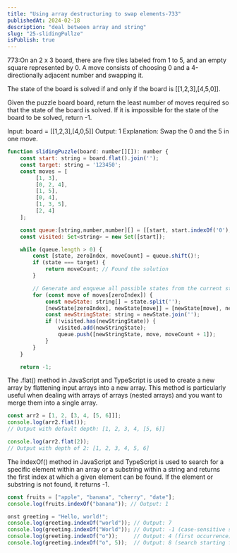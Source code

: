 ```yaml
---
title: "Using array destructuring to swap elements-733"
publishedAt: 2024-02-18
description: "deal between array and string"
slug: "25-slidingPullze"
isPublish: true
---
```


773:On an 2 x 3 board, there are five tiles labeled from 1 to 5, and an empty square represented by 0. A move consists of choosing 0 and a 4-directionally adjacent number and swapping it.

The state of the board is solved if and only if the board is [[1,2,3],[4,5,0]].

Given the puzzle board board, return the least number of moves required so that the state of the board is solved. If it is impossible for the state of the board to be solved, return -1.

Input: board = [[1,2,3],[4,0,5]]
Output: 1
Explanation: Swap the 0 and the 5 in one move.

```js
function slidingPuzzle(board: number[][]): number {
    const start: string = board.flat().join('');
    const target: string = '123450';
    const moves = [
         [1, 3],
         [0, 2, 4],
         [1, 5],
         [0, 4],
         [1, 3, 5],
         [2, 4]
    ];

    const queue:[string,number,number][] = [[start, start.indexOf('0'), 0]];
    const visited: Set<string> = new Set([start]);

    while (queue.length > 0) {
        const [state, zeroIndex, moveCount] = queue.shift()!;
        if (state === target) {
            return moveCount; // Found the solution
        }

        // Generate and enqueue all possible states from the current state
        for (const move of moves[zeroIndex]) {
            const newState: string[] = state.split('');
            [newState[zeroIndex], newState[move]] = [newState[move], newState[zeroIndex]]; // Swap zero with the neighbor
            const newStringState: string = newState.join('');
            if (!visited.has(newStringState)) {
                visited.add(newStringState);
                queue.push([newStringState, move, moveCount + 1]);
            }
        }
    }

    return -1;
```

The .flat() method in JavaScript and TypeScript is used to create a new array by flattening input arrays into a new array. This method is particularly useful when dealing with arrays of arrays (nested arrays) and you want to merge them into a single array.

```js
const arr2 = [1, 2, [3, 4, [5, 6]]];
console.log(arr2.flat());
// Output with default depth: [1, 2, 3, 4, [5, 6]]

console.log(arr2.flat(2));
// Output with depth of 2: [1, 2, 3, 4, 5, 6]
```

The indexOf() method in JavaScript and TypeScript is used to search for a specific element within an array or a substring within a string and returns the first index at which a given element can be found. If the element or substring is not found, it returns -1.

```js
const fruits = ["apple", "banana", "cherry", "date"];
console.log(fruits.indexOf("banana")); // Output: 1

onst greeting = "Hello, world!";
console.log(greeting.indexOf("world")); // Output: 7
console.log(greeting.indexOf("World")); // Output: -1 (case-sensitive search)
console.log(greeting.indexOf("o"));     // Output: 4 (first occurrence)
console.log(greeting.indexOf("o", 5));  // Output: 8 (search starting from index 5)
```
